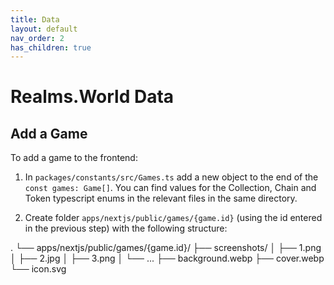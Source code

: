 ```yaml
---
title: Data
layout: default
nav_order: 2
has_children: true
---
```


# Realms.World Data

## Add a Game

To add a game to the frontend:

1. In `packages/constants/src/Games.ts` add a new object to the end of the `const games: Game[]`. You can find values for the Collection, Chain and Token typescript enums in the relevant files in the same directory.

2. Create folder `apps/nextjs/public/games/{game.id}` (using the id entered in the previous step) with the following structure:

.
└── apps/nextjs/public/games/{game.id}/
    ├── screenshots/
    │   ├── 1.png
    │   ├── 2.jpg
    │   ├── 3.png
    │   └── ...
    ├── background.webp
    ├── cover.webp
    └── icon.svg
